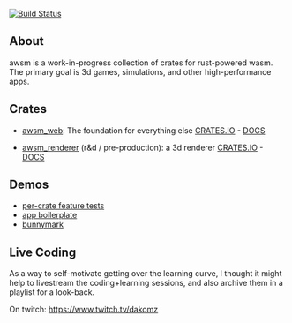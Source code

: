 [![Build Status](https://travis-ci.org/dakom/awsm.svg?branch=master)](https://travis-ci.org/dakom/awsm)

## About

awsm is a work-in-progress collection of crates for rust-powered wasm. The primary goal is 3d games, simulations, and other high-performance apps.

## Crates 

* [awsm_web](crates/web): The foundation for everything else
[CRATES.IO](https://crates.io/crates/awsm_web) - [DOCS](https://docs.rs/awsm_web)


* [awsm_renderer](crates/renderer) (r&d / pre-production):  a 3d renderer 
[CRATES.IO](https://crates.io/crates/awsm_renderer) - [DOCS](https://docs.rs/awsm_renderer)


## Demos

* [per-crate feature tests](https://awsm.netlify.com/)
* [app boilerplate](https://github.com/dakom/wasm-app-boilerplate)
* [bunnymark](https://dakom.github.io/rust-bunnymark/)

## Live Coding 

As a way to self-motivate getting over the learning curve, I thought it might help to livestream the coding+learning sessions, and also archive them in a playlist for a look-back.

On twitch: https://www.twitch.tv/dakomz
